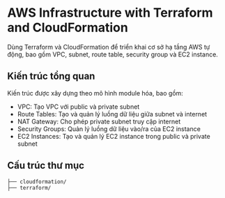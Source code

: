 # AWS Infrastructure with Terraform and CloudFormation
Dùng Terraform và CloudFormation để triển khai cơ sở hạ tầng AWS tự động, bao gồm VPC, subnet, route table, security group và EC2 instance.

## Kiến trúc tổng quan
Kiến trúc được xây dựng theo mô hình module hóa, bao gồm:

- VPC: Tạo VPC với public và private subnet
- Route Tables: Tạo và quản lý luồng dữ liệu giữa subnet và internet
- NAT Gateway: Cho phép private subnet truy cập internet
- Security Groups: Quản lý luồng dữ liệu vào/ra của EC2 instance
- EC2 Instances: Tạo và quản lý EC2 instance trong public và private subnet

## Cấu trúc thư mục
```
├── cloudformation/
├── terraform/
```

